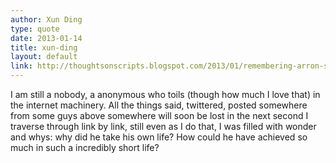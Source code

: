 ```yaml
---
author: Xun Ding
type: quote
date: 2013-01-14
title: xun-ding
layout: default
link: http://thoughtsonscripts.blogspot.com/2013/01/remembering-arron-swartz.html
---
```

I am still a nobody, a anonymous who toils (though how much I love that) in the internet machinery. All the things said, twittered, posted somewhere from some guys above somewhere will soon be lost in the next second I traverse through link by link, still even as I do that, I was filled with wonder and whys: why did he take his own life? How could he have achieved so much in such a incredibly short life? 
